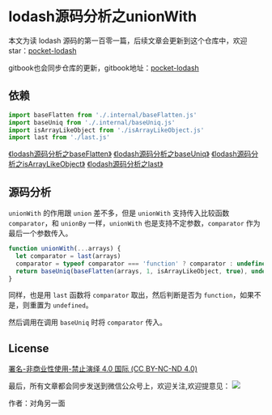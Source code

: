 # lodash源码分析之unionWith

本文为读 lodash 源码的第一百零一篇，后续文章会更新到这个仓库中，欢迎 star：[pocket-lodash](https://github.com/yeyuqiudeng/pocket-lodash)

gitbook也会同步仓库的更新，gitbook地址：[pocket-lodash](https://www.gitbook.com/book/yeyuqiudeng/pocket-lodash/details)

## 依赖

```javascript
import baseFlatten from './.internal/baseFlatten.js'
import baseUniq from './.internal/baseUniq.js'
import isArrayLikeObject from './isArrayLikeObject.js'
import last from './last.js'
```

[《lodash源码分析之baseFlatten》](internal/baseFlatten.md)
[《lodash源码分析之baseUniq》](internal/baseUniq.md)
[《lodash源码分析之isArrayLikeObject》](isArrayLikeObject.md)
[《lodash源码分析之last》](last.md)

## 源码分析

`unionWith` 的作用跟 `union` 差不多，但是 `unionWith` 支持传入比较函数 `comparator`，和 `unionBy` 一样，`unionWith` 也是支持不定参数，`comparator` 作为最后一个参数传入。

```javascript
function unionWith(...arrays) {
  let comparator = last(arrays)
  comparator = typeof comparator === 'function' ? comparator : undefined
  return baseUniq(baseFlatten(arrays, 1, isArrayLikeObject, true), undefined, comparator)
}
```

同样，也是用 `last` 函数将 `comparator` 取出，然后判断是否为 `function`，如果不是，则重置为 `undefined`。

然后调用在调用 `baseUniq` 时将 `comparator` 传入。

## License

[署名-非商业性使用-禁止演绎 4.0 国际 (CC BY-NC-ND 4.0)](http://creativecommons.org/licenses/by-nc-nd/4.0/)

最后，所有文章都会同步发送到微信公众号上，欢迎关注,欢迎提意见：  ![](https://raw.githubusercontent.com/yeyuqiudeng/resource/master/images/qrcode_front-end-article.jpg) 

作者：对角另一面 